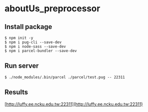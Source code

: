 # aboutUs_preprocessor
## Install package
  ```
  $ npm init -y
  $ npm i pug-cli --save-dev
  $ npm i node-sass --save-dev
  $ npm i parcel-bundler --save-dev
  ```
## Run server
  ```
  $ ./node_modules/.bin/parcel ./parcel/test.pug -- 22311
  ```
## Results
[http://luffy.ee.ncku.edu.tw:22311](http://luffy.ee.ncku.edu.tw:22311)
